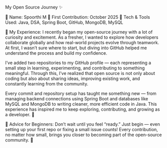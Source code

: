 My Open Source Journey ✨

👤 Name: Spoorthi M
📅 First Contribution: October 2025
🔧 Tech & Tools Used: Java, DSA, Spring Boot, GitHub, MongoDB, MySQL

🌟 My Experience:
I recently began my open-source journey with a lot of curiosity and excitement. As a fresher, I wanted to explore how developers collaborate globally and how real-world projects evolve through teamwork. At first, I wasn’t sure where to start, but diving into GitHub helped me understand the process and build my confidence.

I’ve added two repositories to my GitHub profile — each representing a small step in learning, experimenting, and contributing to something meaningful. Through this, I’ve realized that open source is not only about coding but also about sharing ideas, improving existing work, and constantly learning from the community.

Every commit and repository setup has taught me something new — from managing backend connections using Spring Boot and databases like MySQL and MongoDB to writing cleaner, more efficient code in Java. This experience has inspired me to keep exploring, contributing, and growing as a developer. 🌱

📌 Advice for Beginners:
Don’t wait until you feel “ready.” Just begin — even setting up your first repo or fixing a small issue counts! Every contribution, no matter how small, brings you closer to becoming part of the open-source community. 🚀